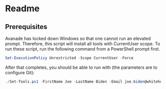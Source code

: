 # Readme

## Prerequisites

Avanade has locked down Windows so that one cannot run an elevated prompt. Therefore, this script will install all tools with CurrentUser scope. To run these script, run the following command from a PowerShell prompt first.

```PowerShell
Set-ExecutionPolicy Unrestricted -Scope CurrentUser -Force
```

After that completes, you should be able to run with (the parameters are to configure Git):

```PowerShell
./Set-Tools.ps1 -FirstName Joe -LastName Biden -Email joe.biden@whitehouse.gov
```


